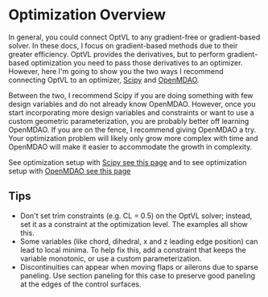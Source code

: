 # Optimization Overview

In general, you could connect OptVL to any gradient-free or gradient-based solver. 
In these docs, I focus on gradient-based methods due to their greater efficiency. 
OptVL provides the derivatives, but to perform gradient-based optimization you need to pass those derivatives to an optimizer. 
However, here I'm going to show you the two ways I recommend connecting OptVL to an optimizer, [Scipy](https://scipy.org/) and [OpenMDAO](https://openmdao.org/). 

Between the two, I recommend Scipy if you are doing something with few design variables and do not already know OpenMDAO. 
However, once you start incorporating more design variables and constraints or want to use a custom geometric parameterization, you are probably better off learning OpenMDAO. 
If you are on the fence, I recommend giving OpenMDAO a try. 
Your optimization problem will likely only grow more complex with time and OpenMDAO will make it easier to accommodate the growth in complexity.


See optimization setup with [Scipy see this page](optimization_setup_scipy.md) and to see optimization setup with [OpenMDAO see this page](optimization_setup_om.md)


## Tips
- Don't set trim constraints (e.g. CL = 0.5) on the OptVL solver; instead, set it as a constraint at the optimization level. The examples all show this. 
-  Some variables (like chord, dihedral, x and z leading edge position) can lead to local minima. 
   To help fix this, add a constraint that keeps the variable monotonic, or use a custom parameterization.
- Discontinuities can appear when moving flaps or ailerons due to sparse paneling. Use section paneling for this case to preserve good paneling at the edges of the control surfaces.  